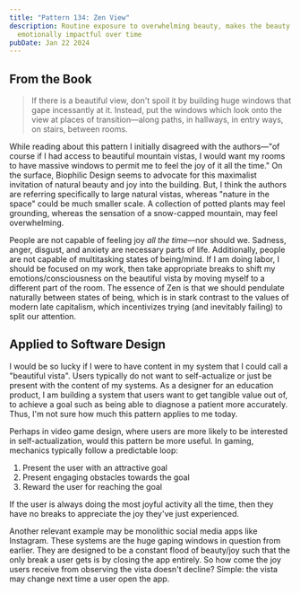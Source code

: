 ```yaml
---
title: "Pattern 134: Zen View"
description: Routine exposure to overwhelming beauty, makes the beauty less
  emotionally impactful over time
pubDate: Jan 22 2024
---
```

## From the Book

> If there is a beautiful view, don't spoil it by building huge windows that gape incessantly at it. Instead, put the windows which look onto the view at places of transition—along paths, in hallways, in entry ways, on stairs, between rooms.

While reading about this pattern I initially disagreed with the authors—"of course if I had access to beautiful mountain vistas, I would want my rooms to have massive windows to permit me to feel the joy of it all the time." On the surface, Biophilic Design seems to advocate for this maximalist invitation of natural beauty and joy into the building. But, I think the authors are referring specifically to large natural vistas, whereas "nature in the space" could be much smaller scale. A collection of potted plants may feel grounding, whereas the sensation of a snow-capped mountain, may feel overwhelming.

People are not capable of feeling joy *all the time*—nor should we. Sadness, anger, disgust, and anxiety are necessary parts of life. Additionally, people are not capable of multitasking states of being/mind. If I am doing labor, I should be focused on my work, then take appropriate breaks to shift my emotions/consciousness on the beautiful vista by moving myself to a different part of the room. The essence of Zen is that we should pendulate naturally between states of being, which is in stark contrast to the values of modern late capitalism, which incentivizes trying (and inevitably failing) to split our attention.

## Applied to Software Design

I would be so lucky if I were to have content in my system that I could call a "beautiful vista". Users typically do not want to self-actualize or just be present with the content of my systems. As a designer for an education product, I am building a system that users want to get tangible value out of, to achieve a goal such as being able to diagnose a patient more accurately. Thus, I'm not sure how much this pattern applies to me today. 

Perhaps in video game design, where users are more likely to be interested in self-actualization, would this pattern be more useful. In gaming, mechanics typically follow a predictable loop: 

1. Present the user with an attractive goal
1. Present engaging obstacles towards the goal
1. Reward the user for reaching the goal

If the user is always doing the most joyful activity all the time, then they have no breaks to appreciate the joy they've just experienced. 

Another relevant example may be monolithic social media apps like Instagram. These systems are the huge gaping windows in question from earlier. They are designed to be a constant flood of beauty/joy such that the only break a user gets is by closing the app entirely. So how come the joy users receive from observing the vista doesn't decline? Simple: the vista may change next time a user open the app.